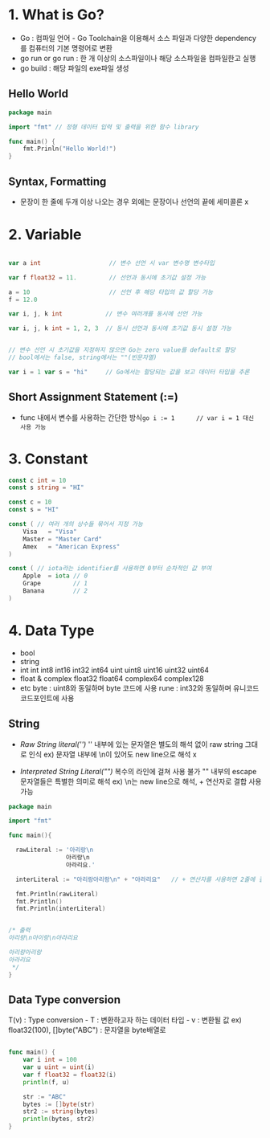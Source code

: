 # 1. What is Go?

-	Go : 컴파일 언어 - Go Toolchain을 이용해서 소스 파일과 다양한 dependency를 컴퓨터의 기본 명령어로 변환
-	go run or go run <file> : 한 개 이상의 소스파일이나 해당 소스파일을 컴파일한고 실행
-	go build <file> : 해당 파일의 exe파일 생성

Hello World
-----------

```go
package main

import "fmt" // 정형 데이터 입력 및 출력을 위한 함수 library

func main() {
	fmt.Prinln("Hello World!")
}
```

Syntax, Formatting
------------------

-	문장이 한 줄에 두개 이상 나오는 경우 외에는 문장이나 선언의 끝에 세미콜론 x

# 2. Variable

```go

var a int                   // 변수 선언 시 var 변수명 변수타입

var f float32 = 11.         // 선언과 동시에 초기값 설정 가능

a = 10                      // 선언 후 해당 타입의 값 할당 가능
f = 12.0

var i, j, k int            // 변수 여러개를 동시에 선언 가능

var i, j, k int = 1, 2, 3  // 동시 선언과 동시에 초기값 동시 설정 가능


// 변수 선언 시 초기값을 지정하지 않으면 Go는 zero value를 default로 할당
// bool에서는 false, string에서는 ""(빈문자열)

var i = 1 var s = "hi"     // Go에서는 할당되는 값을 보고 데이터 타입을 추론
```

Short Assignment Statement (:=)
-------------------------------

-	func 내에서 변수를 사용하는 간단한 방식`go i := 1      // var i = 1 대신 사용 가능`

# 3. Constant

```go
const c int = 10
const s string = "HI"

const c = 10
const s = "HI"

const ( // 여러 개의 상수들 묶어서 지정 가능
	Visa   = "Visa"
	Master = "Master Card"
	Amex   = "American Express"
)

const ( // iota라는 identifier를 사용하면 0부터 순차적인 값 부여
	Apple  = iota // 0
	Grape         // 1
	Banana        // 2
)
```

# 4. Data Type

-	bool
-	string
-	int int int8 int16 int32 int64 uint uint8 uint16 uint32 uint64
-	float & complex float32 float64 complex64 complex128
-	etc byte : uint8와 동일하며 byte 코드에 사용 rune : int32와 동일하며 유니코드 코드포인트에 사용

String
------

-	*Raw String literal('')* '' 내부에 있는 문자열은 별도의 해석 없이 raw string 그대로 인식 ex) 문자열 내부에 \n이 있어도 new line으로 해석 x

-	*Interpreted String Literal("")* 복수의 라인에 걸쳐 사용 불가 "" 내부의 escape 문자열들은 특별한 의미로 해석 ex) \n는 new line으로 해석, + 연산자로 결합 사용 가능

```go
package main

import "fmt"

func main(){

  rawLiteral := '아리랑\n
                아리랑\n
                아라리요.'

  interLiteral := "아리랑아리랑\n" + "아라리요"   // + 연산자를 사용하면 2줄에 걸쳐 사용 가능

  fmt.Println(rawLiteral)
  fmt.Println()
  fmt.Println(interLiteral)


/* 출력   
아리랑\n아이랑\n아라리요

아리랑아리랑
아라리요
 */
}
```

Data Type conversion
--------------------

T(v) : Type conversion - T : 변환하고자 하는 데이터 타입 - v : 변환될 값 ex) float32(100), []byte("ABC") : 문자열을 byte배열로

```go

func main() {
	var i int = 100
	var u uint = uint(i)
	var f float32 = float32(i)
	println(f, u)

	str := "ABC"
	bytes := []byte(str)
	str2 := string(bytes)
	println(bytes, str2)
}
```
